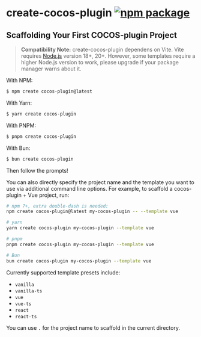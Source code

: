 # create-cocos-plugin <a href="https://npmjs.com/package/create-cocos-plugin"><img src="https://img.shields.io/npm/v/create-cocos-plugin" alt="npm package"></a>

## Scaffolding Your First COCOS-plugin Project

> **Compatibility Note:**
> create-cocos-plugin dependens on Vite. Vite requires [Node.js](https://nodejs.org/en/) version 18+, 20+. However, some templates require a higher Node.js version to work, please upgrade if your package manager warns about it.

With NPM:

```bash
$ npm create cocos-plugin@latest
```

With Yarn:

```bash
$ yarn create cocos-plugin
```

With PNPM:

```bash
$ pnpm create cocos-plugin
```

With Bun:

```bash
$ bun create cocos-plugin
```

Then follow the prompts!

You can also directly specify the project name and the template you want to use via additional command line options. For example, to scaffold a cocos-plugin + Vue project, run:

```bash
# npm 7+, extra double-dash is needed:
npm create cocos-plugin@latest my-cocos-plugin -- --template vue

# yarn
yarn create cocos-plugin my-cocos-plugin --template vue

# pnpm
pnpm create cocos-plugin my-cocos-plugin --template vue

# Bun
bun create cocos-plugin my-cocos-plugin --template vue
```

Currently supported template presets include:

-   `vanilla`
-   `vanilla-ts`
-   `vue`
-   `vue-ts`
-   `react`
-   `react-ts`

You can use `.` for the project name to scaffold in the current directory.
